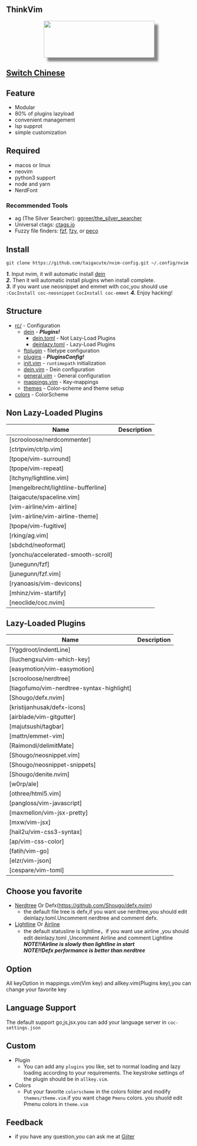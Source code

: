 ## ThinkVim 

<div align="center"><img style="width:300px;height:100px;box-shadow: 10px 10px 5px #888888;" src="https://github.com/Marlboro-go/Neovim-for-go/blob/master/screenshot/thinkvim.png"/></div>



## [Switch Chinese](https://github.com/taigacute/nvim-config/blob/master/README-CN.md)
## Feature


- Modular
- 80% of plugins lazyload
- convenient management
- lsp supprot
- simple customization
## Required
* macos or linux
* neovim
* python3 support
* node and yarn
* NerdFont
### Recommended Tools

- ag (The Silver Searcher): [ggreer/the_silver_searcher](https://github.com/ggreer/the_silver_searcher)
- Universal ctags: [ctags.io](https://ctags.io/)
- Fuzzy file finders: [fzf](https://github.com/junegunn/fzf), [fzy](https://github.com/jhawthorn/fzy), or [peco](https://github.com/peco/peco)

## Install
```
git clone https://github.com/taigacute/nvim-config.git ~/.config/nvim
```
**_1._** Input nvim, it will automatic install [dein](https://github.com/Shougo/dein.nvim)  
**_2._** Then it will automatic install plugins when install complete.  
**_3._** if you want use neosnippet and emmet with coc,you should use `:CocInstall coc-neosnippet` `CocInstall coc-emmet`
**_4._** Enjoy hacking!

## Structure

- [rc/](~/.config/nvim/rc) - Configuration
  - [dein](~/.config/nvim/rc/dein)  - _**Plugins!**_
    - [dein.toml](~/.config/nvim/rc/dein/dein.toml)     - Not Lazy-Load Plugins
    - [deinlazy.toml](~/.config/nvim/rc/dein/deinlazy.toml) - Lazy-Load Plugins
  - [ftplugin](~/.config/nvim/rc/ftplugin) - filetype configuration
  - [plugins](~/.config/nvim/rc/plugins) - _**PluginsConfig!**_
  - [init.vim](~/.config/nvim/rc/init.vim) - `runtimepath` initialization
  - [dein.vim](~/.config/nvim/rc/dein.vim) - Dein configuration
  - [general.vim](~/.config/nvim/rc/general.vim) - General configuration
  - [mappings.vim](~/.config/nvim/rc/mappings.vim) - Key-mappings
  - [themes](./config/theme.vim) - Color-scheme and theme setup
- [colors](~/.config/nvim/colors) - ColorScheme



## Non Lazy-Loaded Plugins
Name           | Description
-------------- | ----------------------
[scrooloose/nerdcommenter] | 
[ctrlpvim/ctrlp.vim] |  
[tpope/vim-surround] |  
[tpope/vim-repeat] | 
[itchyny/lightline.vim] | 
[mengelbrecht/lightline-bufferline] | 
[taigacute/spaceline.vim] |
[vim-airline/vim-airline] |
[vim-airline/vim-airline-theme]|
[tpope/vim-fugitive] | 
[rking/ag.vim] | 
[sbdchd/neoformat] | 
[yonchu/accelerated-smooth-scroll] | 
[junegunn/fzf] | 
[junegunn/fzf.vim] | 
[ryanoasis/vim-devicons] | 
[mhinz/vim-startify] | 
[neoclide/coc.nvim] |

## Lazy-Loaded Plugins
Name           | Description
-------------- | ----------------------
[Yggdroot/indentLine] | 
[liuchengxu/vim-which-key] |
[easymotion/vim-easymotion] | 
[scrooloose/nerdtree] | 
[tiagofumo/vim-nerdtree-syntax-highlight] | 
[Shougo/defx.nvim] | 
[kristijanhusak/defx-icons] | 
[airblade/vim-gitgutter] | 
[majutsushi/tagbar] | 
[mattn/emmet-vim] | 
[Raimondi/delimitMate] | 
[Shougo/neosnippet.vim] | 
[Shougo/neosnippet-snippets] | 
[Shougo/denite.nvim] | 
[w0rp/ale] | 
[othree/html5.vim] | 
[pangloss/vim-javascript] | 
[maxmellon/vim-jsx-pretty] | 
[mxw/vim-jsx] | 
[hail2u/vim-css3-syntax] | 
[ap/vim-css-color] |
[fatih/vim-go] | 
[elzr/vim-json] | 
[cespare/vim-toml] |

## Choose you favorite
* [Nerdtree](https://github.com/scrooloose/nerdtree) Or Defx(https://github.com/Shougo/defx.nvim)
  * the default file tree is defx,if you want use nerdtree,you should edit deinlazy.toml.Uncomment nerdtree and comment defx.
* [Lightline](https://github.com/itchyny/lightline.vim) Or [Airline](https://github.com/vim-airline/vim-airline)
  * the default statusline is lightline，if you want use airline ,you should edit deinlazy.toml ,Uncomment Airline and comment Lightline  
  _**NOTE!!Airline is slowly than lightline in start**_  
  _**NOTE!!Defx performance is better than nerdtree**_
## Option
All keyOption in mappings.vim(Vim key) and allkey.vim(Plugins key),you can change your favorite key
## Language Support
The default support go,js,jsx.you can add your language server in `coc-settings.json`
## Custom
* Plugin
   * You can add any `plugins` you like, set to normal loading and lazy loading according to your requirements. The keystroke settings of the plugin should be in `allkey.vim`.
* Colors
   * Put your favorite `colorscheme` in the colors folder and modify `themes/theme.vim`.if you want chage `Pmenu` colors. you shuold  edit Pmenu colors in `theme.vim` 
## Feedback
  * if you have any question,you can ask me at [Giiter](https://gitter.im/thinkvim/community)
